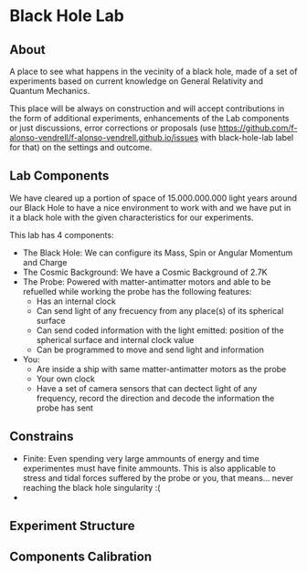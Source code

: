 # Black Hole Lab

## About

   A place to see what happens in the vecinity of a black hole, made of a set of experiments based on current knowledge on General Relativity and Quantum Mechanics. 
   
   This place will be always on construction and will accept contributions in the form of additional experiments, enhancements of the Lab components or just discussions, error corrections or proposals (use https://github.com/f-alonso-vendrell/f-alonso-vendrell.github.io/issues with black-hole-lab label for that) on the settings and outcome.
   
## Lab Components

We have cleared up a portion of space of 15.000.000.000 light years around our Black Hole to have a nice environment to work with and we have put in it a black hole with the given characteristics for our experiments.

This lab has 4 components:
    
* The Black Hole: We can configure its Mass, Spin or Angular Momentum and Charge  
* The Cosmic Background: We have a Cosmic Background of 2.7K 
* The Probe: Powered with matter-antimatter motors and able to be refuelled while working the probe has the following features:
  * Has an internal clock
  * Can send light of any frecuency from any place(s) of its spherical surface
  * Can send coded information with the light emitted: position of the spherical surface and internal clock value 
  * Can be programmed to move and send light and information
* You:
  * Are inside a ship with same matter-antimatter motors as the probe
  * Your own clock
  * Have a set of camera sensors that can dectect light of any frequency, record the direction and decode the information the probe has sent

## Constrains

* Finite: Even spending very large ammounts of energy and time experimentes must have finite ammounts. This is also applicable to stress and tidal forces suffered by the probe or you, that means... never reaching the black hole singularity :(
* 


## Experiment Structure

## Components Calibration
